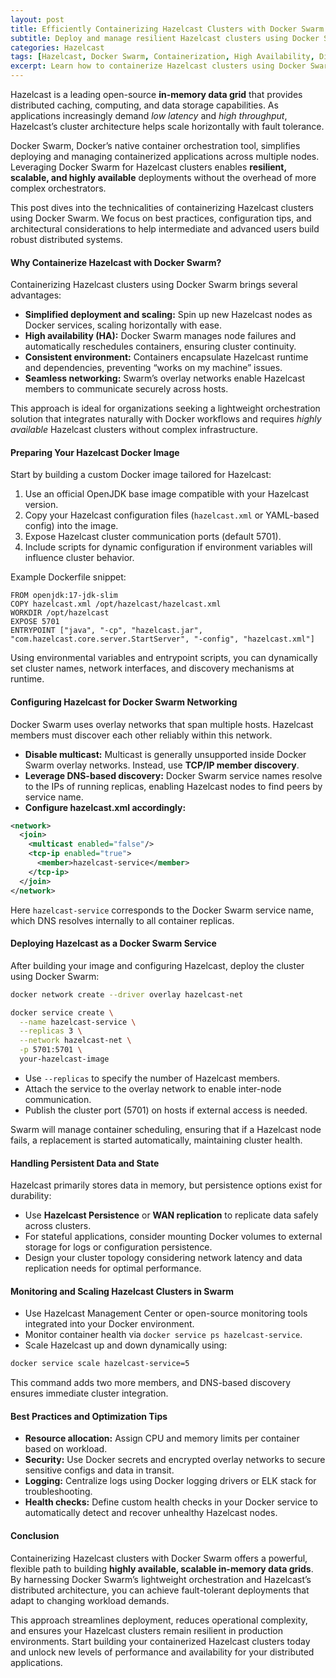 ```yaml
---
layout: post
title: Efficiently Containerizing Hazelcast Clusters with Docker Swarm for High Availability
subtitle: Deploy and manage resilient Hazelcast clusters using Docker Swarm for scalable, fault-tolerant in-memory data grids
categories: Hazelcast
tags: [Hazelcast, Docker Swarm, Containerization, High Availability, Distributed Systems, In-Memory Data Grid, Kubernetes, DevOps]
excerpt: Learn how to containerize Hazelcast clusters using Docker Swarm to achieve high availability and scalability for in-memory data grids in distributed environments.
---
```

Hazelcast is a leading open-source **in-memory data grid** that provides distributed caching, computing, and data storage capabilities. As applications increasingly demand *low latency* and *high throughput*, Hazelcast’s cluster architecture helps scale horizontally with fault tolerance.

Docker Swarm, Docker’s native container orchestration tool, simplifies deploying and managing containerized applications across multiple nodes. Leveraging Docker Swarm for Hazelcast clusters enables **resilient, scalable, and highly available** deployments without the overhead of more complex orchestrators.

This post dives into the technicalities of containerizing Hazelcast clusters using Docker Swarm. We focus on best practices, configuration tips, and architectural considerations to help intermediate and advanced users build robust distributed systems.

#### Why Containerize Hazelcast with Docker Swarm?

Containerizing Hazelcast clusters using Docker Swarm brings several advantages:

- **Simplified deployment and scaling:** Spin up new Hazelcast nodes as Docker services, scaling horizontally with ease.
- **High availability (HA):** Docker Swarm manages node failures and automatically reschedules containers, ensuring cluster continuity.
- **Consistent environment:** Containers encapsulate Hazelcast runtime and dependencies, preventing “works on my machine” issues.
- **Seamless networking:** Swarm’s overlay networks enable Hazelcast members to communicate securely across hosts.

This approach is ideal for organizations seeking a lightweight orchestration solution that integrates naturally with Docker workflows and requires *highly available* Hazelcast clusters without complex infrastructure.

#### Preparing Your Hazelcast Docker Image

Start by building a custom Docker image tailored for Hazelcast:

1. Use an official OpenJDK base image compatible with your Hazelcast version.
2. Copy your Hazelcast configuration files (`hazelcast.xml` or YAML-based config) into the image.
3. Expose Hazelcast cluster communication ports (default 5701).
4. Include scripts for dynamic configuration if environment variables will influence cluster behavior.

Example Dockerfile snippet:

```
FROM openjdk:17-jdk-slim
COPY hazelcast.xml /opt/hazelcast/hazelcast.xml
WORKDIR /opt/hazelcast
EXPOSE 5701
ENTRYPOINT ["java", "-cp", "hazelcast.jar", "com.hazelcast.core.server.StartServer", "-config", "hazelcast.xml"]
```

Using environmental variables and entrypoint scripts, you can dynamically set cluster names, network interfaces, and discovery mechanisms at runtime.

#### Configuring Hazelcast for Docker Swarm Networking

Docker Swarm uses overlay networks that span multiple hosts. Hazelcast members must discover each other reliably within this network.

- **Disable multicast:** Multicast is generally unsupported inside Docker Swarm overlay networks. Instead, use **TCP/IP member discovery**.
- **Leverage DNS-based discovery:** Docker Swarm service names resolve to the IPs of running replicas, enabling Hazelcast nodes to find peers by service name.
- **Configure hazelcast.xml accordingly:**

```xml
<network>
  <join>
    <multicast enabled="false"/>
    <tcp-ip enabled="true">
      <member>hazelcast-service</member>
    </tcp-ip>
  </join>
</network>
```

Here `hazelcast-service` corresponds to the Docker Swarm service name, which DNS resolves internally to all container replicas.

#### Deploying Hazelcast as a Docker Swarm Service

After building your image and configuring Hazelcast, deploy the cluster using Docker Swarm:

```bash
docker network create --driver overlay hazelcast-net

docker service create \
  --name hazelcast-service \
  --replicas 3 \
  --network hazelcast-net \
  -p 5701:5701 \
  your-hazelcast-image
```

- Use `--replicas` to specify the number of Hazelcast members.
- Attach the service to the overlay network to enable inter-node communication.
- Publish the cluster port (5701) on hosts if external access is needed.

Swarm will manage container scheduling, ensuring that if a Hazelcast node fails, a replacement is started automatically, maintaining cluster health.

#### Handling Persistent Data and State

Hazelcast primarily stores data in memory, but persistence options exist for durability:

- Use **Hazelcast Persistence** or **WAN replication** to replicate data safely across clusters.
- For stateful applications, consider mounting Docker volumes to external storage for logs or configuration persistence.
- Design your cluster topology considering network latency and data replication needs for optimal performance.

#### Monitoring and Scaling Hazelcast Clusters in Swarm

- Use Hazelcast Management Center or open-source monitoring tools integrated into your Docker environment.
- Monitor container health via `docker service ps hazelcast-service`.
- Scale Hazelcast up and down dynamically using:

```bash
docker service scale hazelcast-service=5
```

This command adds two more members, and DNS-based discovery ensures immediate cluster integration.

#### Best Practices and Optimization Tips

- **Resource allocation:** Assign CPU and memory limits per container based on workload.
- **Security:** Use Docker secrets and encrypted overlay networks to secure sensitive configs and data in transit.
- **Logging:** Centralize logs using Docker logging drivers or ELK stack for troubleshooting.
- **Health checks:** Define custom health checks in your Docker service to automatically detect and recover unhealthy Hazelcast nodes.

#### Conclusion

Containerizing Hazelcast clusters with Docker Swarm offers a powerful, flexible path to building **highly available, scalable in-memory data grids**. By harnessing Docker Swarm’s lightweight orchestration and Hazelcast’s distributed architecture, you can achieve fault-tolerant deployments that adapt to changing workload demands.

This approach streamlines deployment, reduces operational complexity, and ensures your Hazelcast clusters remain resilient in production environments. Start building your containerized Hazelcast clusters today and unlock new levels of performance and availability for your distributed applications.

